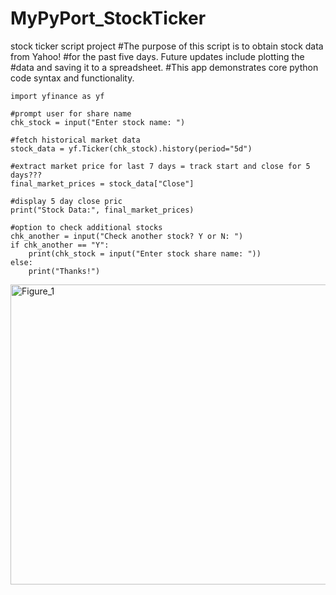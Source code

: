 # MyPyPort_StockTicker
stock ticker script project 
#The purpose of this script is to obtain stock data from Yahoo! 
#for the past five days. Future updates include plotting the
#data and saving it to a spreadsheet.
#This app demonstrates core python code syntax and functionality. 

```
import yfinance as yf

#prompt user for share name
chk_stock = input("Enter stock name: ")

#fetch historical market data
stock_data = yf.Ticker(chk_stock).history(period="5d")

#extract market price for last 7 days = track start and close for 5 days???
final_market_prices = stock_data["Close"]

#display 5 day close pric
print("Stock Data:", final_market_prices)

#option to check additional stocks
chk_another = input("Check another stock? Y or N: ")
if chk_another == "Y":
    print(chk_stock = input("Enter stock share name: "))
else:
    print("Thanks!")
```


<img width="640" height="480" alt="Figure_1" src="https://github.com/user-attachments/assets/ad5f880e-f451-4d9d-b2b2-41c471c27096" />

